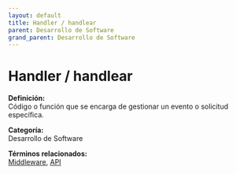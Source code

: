 ```yaml
---
layout: default
title: Handler / handlear
parent: Desarrollo de Software
grand_parent: Desarrollo de Software
---
```


# Handler / handlear

**Definición:**  
Código o función que se encarga de gestionar un evento o solicitud específica.

**Categoría:**  
Desarrollo de Software  

  


**Términos relacionados:**  
[Middleware](https://maleniski.github.io/diccionario-angl-tec-mx/docs/desarrollo-de-software/middleware.html), [API](https://maleniski.github.io/diccionario-angl-tec-mx/docs/desarrollo-de-software/api.html)
